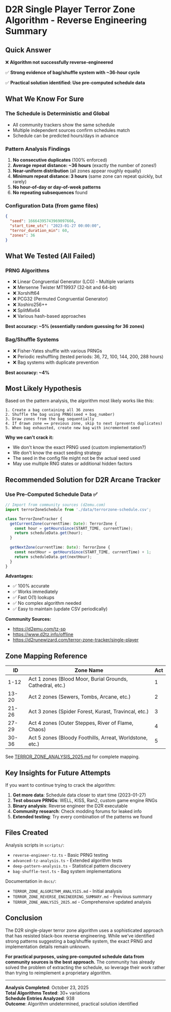 # D2R Single Player Terror Zone Algorithm - Reverse Engineering Summary

## Quick Answer

❌ **Algorithm not successfully reverse-engineered**

✅ **Strong evidence of bag/shuffle system with ~36-hour cycle**

✅ **Practical solution identified: Use pre-computed schedule data**

## What We Know For Sure

### The Schedule is Deterministic and Global

- All community trackers show the same schedule
- Multiple independent sources confirm schedules match
- Schedule can be predicted hours/days in advance

### Pattern Analysis Findings

1. **No consecutive duplicates** (100% enforced)
2. **Average repeat distance: ~36 hours** (exactly the number of zones!)
3. **Near-uniform distribution** (all zones appear roughly equally)
4. **Minimum repeat distance: 3 hours** (same zone can repeat quickly, but rarely)
5. **No hour-of-day or day-of-week patterns**
6. **No repeating subsequences** found

### Configuration Data (from game files)

```json
{
  "seed": 16664395743969097666,
  "start_time_utc": "2023-01-27 00:00:00",
  "terror_duration_min": 60,
  "zones": 36
}
```

## What We Tested (All Failed)

### PRNG Algorithms

- ❌ Linear Congruential Generator (LCG) - Multiple variants
- ❌ Mersenne Twister MT19937 (32-bit and 64-bit)
- ❌ Xorshift64
- ❌ PCG32 (Permuted Congruential Generator)
- ❌ Xoshiro256++
- ❌ SplitMix64
- ❌ Various hash-based approaches

**Best accuracy: ~5% (essentially random guessing for 36 zones)**

### Bag/Shuffle Systems

- ❌ Fisher-Yates shuffle with various PRNGs
- ❌ Periodic reshuffling (tested periods: 36, 72, 100, 144, 200, 288 hours)
- ❌ Bag systems with duplicate prevention

**Best accuracy: ~4%**

## Most Likely Hypothesis

Based on the pattern analysis, the algorithm most likely works like this:

```
1. Create a bag containing all 36 zones
2. Shuffle the bag using PRNG(seed + bag_number)
3. Draw zones from the bag sequentially
4. If drawn zone == previous zone, skip to next (prevents duplicates)
5. When bag exhausted, create new bag with incremented seed
```

**Why we can't crack it:**

- We don't know the exact PRNG used (custom implementation?)
- We don't know the exact seeding strategy
- The seed in the config file might not be the actual seed used
- May use multiple RNG states or additional hidden factors

## Recommended Solution for D2R Arcane Tracker

### Use Pre-Computed Schedule Data ✅

```typescript
// Import from community sources (d2emu.com)
import terrorZoneSchedule from './data/terrorzone-schedule.csv';

class TerrorZoneTracker {
  getCurrentZone(currentTime: Date): TerrorZone {
    const hour = getHoursSince(START_TIME, currentTime);
    return scheduleData.get(hour);
  }
  
  getNextZone(currentTime: Date): TerrorZone {
    const nextHour = getHoursSince(START_TIME, currentTime) + 1;
    return scheduleData.get(nextHour);
  }
}
```

**Advantages:**

- ✅ 100% accurate
- ✅ Works immediately
- ✅ Fast O(1) lookups
- ✅ No complex algorithm needed
- ✅ Easy to maintain (update CSV periodically)

**Community Sources:**

- <https://d2emu.com/tz-sp>
- <https://www.d2tz.info/offline>
- <https://d2runewizard.com/terror-zone-tracker/single-player>

## Zone Mapping Reference

| ID | Zone Name | Act |
|----|-----------|-----|
| 1-12 | Act 1 zones (Blood Moor, Burial Grounds, Cathedral, etc.) | 1 |
| 13-20 | Act 2 zones (Sewers, Tombs, Arcane, etc.) | 2 |
| 21-26 | Act 3 zones (Spider Forest, Kurast, Travincal, etc.) | 3 |
| 27-29 | Act 4 zones (Outer Steppes, River of Flame, Chaos) | 4 |
| 30-36 | Act 5 zones (Bloody Foothills, Arreat, Worldstone, etc.) | 5 |

See [TERROR_ZONE_ANALYSIS_2025.md](./docs/TERROR_ZONE_ANALYSIS_2025.md) for complete mapping.

## Key Insights for Future Attempts

If you want to continue trying to crack the algorithm:

1. **Get more data**: Schedule data closer to start time (2023-01-27)
2. **Test obscure PRNGs**: WELL, KISS, Ran2, custom game engine RNGs
3. **Binary analysis**: Reverse engineer the D2R executable
4. **Community research**: Check modding forums for leaked info
5. **Extended testing**: Try every combination of the patterns we found

## Files Created

Analysis scripts in `scripts/`:

- `reverse-engineer-tz.ts` - Basic PRNG testing
- `advanced-tz-analysis.ts` - Extended algorithm tests
- `deep-pattern-analysis.ts` - Statistical pattern discovery
- `bag-shuffle-test.ts` - Bag system implementations

Documentation in `docs/`:

- `TERROR_ZONE_ALGORITHM_ANALYSIS.md` - Initial analysis
- `TERROR_ZONE_REVERSE_ENGINEERING_SUMMARY.md` - Previous summary
- `TERROR_ZONE_ANALYSIS_2025.md` - Comprehensive updated analysis

## Conclusion

The D2R single-player terror zone algorithm uses a sophisticated approach that has resisted black-box reverse engineering. While we've identified strong patterns suggesting a bag/shuffle system, the exact PRNG and implementation details remain unknown.

**For practical purposes, using pre-computed schedule data from community sources is the best approach.** The community has already solved the problem of extracting the schedule, so leverage their work rather than trying to reimplement a proprietary algorithm.

---

**Analysis Completed**: October 23, 2025  
**Total Algorithms Tested**: 30+ variations  
**Schedule Entries Analyzed**: 938  
**Outcome**: Algorithm undetermined, practical solution identified
